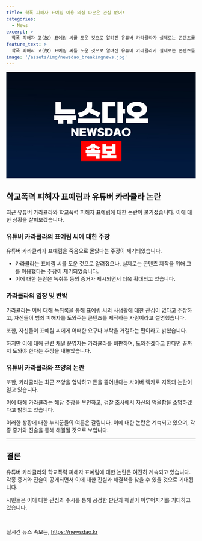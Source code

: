 ```yaml
---
title: 학폭 피해자 표예림 이용 의심 파문은 관심 없어!
categories:
  - News
excerpt: >
  학폭 피해자 고(故) 표예림 씨를 도운 것으로 알려진 유튜버 카라큘라가 실제로는 콘텐츠를 위해 표씨를 이용한 것이라는 주장이 제기되며, 그의 행동에 대한 논란이 커지고 있다. 이에 대한 논란의 심화로 최근에는 유명 먹방 유튜버 쯔양을 협박한 사이버 렉카로 지목되는 사건도 함께 논의되고 있다. 이에 대한 카라큘라의 입장과 논란에 대한 누리꾼들의 반응이 거론되고 있다.
feature_text: >
  학폭 피해자 고(故) 표예림 씨를 도운 것으로 알려진 유튜버 카라큘라가 실제로는 콘텐츠를 위해 표씨를 이용한 것이라는 주장이 제기되며, 그의 행동에 대한 논란이 커지고 있다. 이에 대한 논란의 심화로 최근에는 유명 먹방 유튜버 쯔양을 협박한 사이버 렉카로 지목되는 사건도 함께 논의되고 있다. 이에 대한 카라큘라의 입장과 논란에 대한 누리꾼들의 반응이 거론되고 있다.
image: '/assets/img/newsdao_breakingnews.jpg'
---
```


<p><img src="/assets/img/newsdao_breakingnews.jpg" alt="ontimetimes 속보" /></p>

<h2 data-ke-size="size26">학교폭력 피해자 표예림과 유튜버 카라큘라 논란</h2>

<p data-ke-size="size16">최근 유튜버 카라큘라와 학교폭력 피해자 표예림에 대한 논란이 불거졌습니다. 이에 대한 상황을 살펴보겠습니다.</p>

<h3><b>유튜버 카라큘라의 표예림 씨에 대한 주장</b></h3>

<p data-ke-size="size16">유튜버 카라큘라가 표예림을 죽음으로 몰았다는 주장이 제기되었습니다. </p>

<ul>
    <li>카라큘라는 표예림 씨를 도운 것으로 알려졌으나, 실제로는 콘텐츠 제작을 위해 그를 이용했다는 주장이 제기되었습니다.</li>
    <li>이에 대한 논란은 녹취록 등의 증거가 제시되면서 더욱 확대되고 있습니다.</li>
</ul>

<h3><b>카라큘라의 입장 및 반박</b></h3>

<p data-ke-size="size16">카라큘라는 이에 대해 녹취록을 통해 표예림 씨의 사생활에 대한 관심이 없다고 주장하고, 자신들이 범죄 피해자를 도와주는 콘텐츠를 제작하는 사람이라고 설명했습니다.</p>

<p data-ke-size="size16">또한, 자신들이 표예림 씨에게 어떠한 요구나 부탁을 거절하는 편이라고 밝혔습니다.</p>

<p data-ke-size="size16">하지만 이에 대해 관련 채널 운영자는 카라큘라를 비판하며, 도와주겠다고 한다면 끝까지 도와야 한다는 주장을 내놓았습니다.</p>

<h3><b>유튜버 카라큘라와 쯔양의 논란</b></h3>

<p data-ke-size="size16">또한, 카라큘라는 최근 쯔양을 협박하고 돈을 뜯어낸다는 사이버 렉카로 지목돼 논란이 일고 있습니다.</p>

<p data-ke-size="size16">이에 대해 카라큘라는 해당 주장을 부인하고, 검찰 조사에서 자신의 억울함을 소명하겠다고 밝히고 있습니다.</p>

<p data-ke-size="size16">이러한 상황에 대한 누리꾼들의 여론은 갈림니다. 이에 대한 논란은 계속되고 있으며, 각종 증거와 진술을 통해 해결될 것으로 보입니다.</p>

<hr>

<h2 data-ke-size="size26">결론</h2>

<p data-ke-size="size16">유튜버 카라큘라와 학교폭력 피해자 표예림에 대한 논란은 여전히 계속되고 있습니다. 각종 증거와 진술이 공개되면서 이에 대한 진실과 해결책을 찾을 수 있을 것으로 기대됩니다.</p>

<p data-ke-size="size16">시민들은 이에 대한 관심과 주시를 통해 공정한 판단과 해결이 이루어지기를 기대하고 있습니다.</p>

<p data-ke-size="size16">&nbsp;</p>
실시간 뉴스 속보는, <a href="https://newsdao.kr" rel="dofollow">https://newsdao.kr</a>


